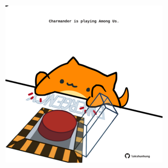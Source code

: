 <!-- built at 07/05/2025, 02:29:39 UTC -->
<p align="center">
  <img width="500" height="500" src="./ReadmeImage.svg">
</p>
